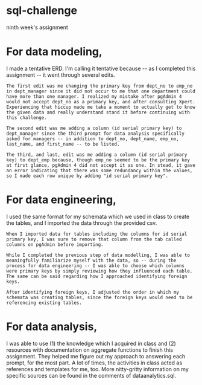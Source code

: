 # sql-challenge
ninth week's assignment

# For data modeling,
I made a tentative ERD. I'm calling it tentative because -- as I completed this assignment -- it went through several edits.

    The first edit was me changing the primary key from dept_no to emp_no in dept_manager since it did not occur to me that one department could have more than one manager. I realized my mistake after pgAdmin 4 would not accept dept_no as a primary key, and after consulting Xpert. Experiencing that hiccup made me take a moment to actually get to know the given data and really understand stand it before continuing with this challenge.

    The second edit was me adding a column (id serial primary key) to dept_manager since the third prompt for data analysis specifically asked for managers -- in addition to dept_no, dept_name, emp_no, last_name, and first_name -- to be listed.

    The third, and last, edit was me adding a column (id serial primary key) to dept_emp because, though emp_no seemed to be the primary key at first glance, pgAdmin 4 did not accept it as one. In stead, it gave an error indicating that there was some redundancy within the values, so I made each row unique by adding "id serial primary key".

# For data engineering,
I used the same format for my schemata which we used in class to create the tables, and I imported the data through the provided csv.
    
    When I imported data for tables including the columns for id serial primary key, I was sure to remove that column from the tab called columns on pgAdmin before importing.
    
    While I completed the previous step of data modelling, I was able to meaningfully familiarize myself with the data, so -- during the process for data engineering -- I was able to choose which columns were primary keys by simply reviewing how they influenced each table. The same can be said regarding how I approached identifying foreign keys.

    After identifying foreign keys, I adjusted the order in which my schemata was creating tables, since the foreign keys would need to be referencing existing tables.

# For data analysis,
I was able to use (1) the knowledge which I acquired in class and (2) resources with documentation on aggregate functions to finish this assignment.
    They helped me figure out my approach to answering each prompt, for the most part. A lot of times, the activities in class acted as references and templates for me, too. More nitty-gritty information on my specific sources can be found in the comments of dataanalytics.sql.